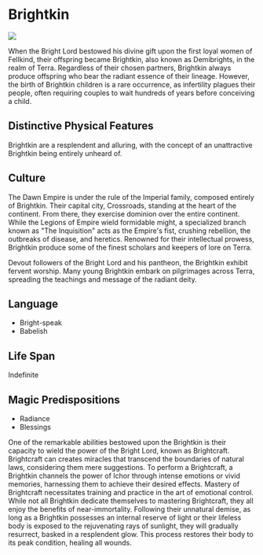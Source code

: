 # Brightkin

![](Brightkin.png)

When the Bright Lord bestowed his divine gift upon the first loyal women of Fellkind, their offspring became Brightkin, also known as Demibrights, in the realm of Terra. Regardless of their chosen partners, Brightkin always produce offspring who bear the radiant essence of their lineage. However, the birth of Brightkin children is a rare occurrence, as infertility plagues their people, often requiring couples to wait hundreds of years before conceiving a child.

## Distinctive Physical Features

Brightkin are a resplendent and alluring, with the concept of an unattractive Brightkin being entirely unheard of.

## Culture

The Dawn Empire is under the rule of the Imperial family, composed entirely of Brightkin. Their capital city, Crossroads, standing at the heart of the continent. From there, they exercise dominion over the entire continent. While the Legions of Empire wield formidable might, a specialized branch known as "The Inquisition" acts as the Empire's fist, crushing rebellion, the outbreaks of disease, and heretics. Renowned for their intellectual prowess, Brightkin produce some of the finest scholars and keepers of lore on Terra.

Devout followers of the Bright Lord and his pantheon, the Brightkin exhibit fervent worship. Many young Brightkin embark on pilgrimages across Terra, spreading the teachings and message of the radiant deity.

## Language

- Bright-speak
- Babelish

## Life Span

Indefinite

## Magic Predispositions

- Radiance
- Blessings

One of the remarkable abilities bestowed upon the Brightkin is their capacity to wield the power of the Bright Lord, known as Brightcraft. Brightcraft can creates miracles that transcend the boundaries of natural laws, considering them mere suggestions. To perform a Brightcraft, a Brightkin channels the power of Ichor through intense emotions or vivid memories, harnessing them to achieve their desired effects. Mastery of Brightcraft necessitates training and practice in the art of emotional control. While not all Brightkin dedicate themselves to mastering Brightcraft, they all enjoy the benefits of near-immortality. Following their unnatural demise, as long as a Brightkin possesses an internal reserve of light or their lifeless body is exposed to the rejuvenating rays of sunlight, they will gradually resurrect, basked in a resplendent glow. This process restores their body to its peak condition, healing all wounds.
